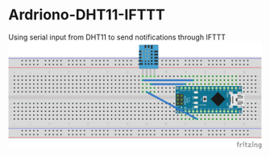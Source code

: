 # Ardriono-DHT11-IFTTT
Using serial input from DHT11 to send notifications through IFTTT
![Layout](DHT11.png)
